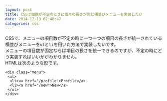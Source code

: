 ```yaml
---
layout: post
title: CSSで個数が不定のときに個々の長さが同じ横並びメニューを実装したい
date: 2014-12-19 02:40:47
categories: css
---
```

<p>CSSで、メニューの項目数が不定の時に一つ一つの項目の長さが統一されている横並びメニューを<code>ul</code>と<code>li</code>を用いた方法で実装したいです。<br>
メニューの項目数が固定ならば項目の長さを統一できるのですが、不定の時にどう実装すればいいかがわかりません。<br>
HTMLは次のような形です。</p>

<pre><code>&lt;div class="menu"&gt;
 &lt;ul&gt;
  &lt;li&gt;&lt;a href="/profile"&gt;Profile&lt;/a&gt;
  &lt;li&gt;&lt;a href="/new"&gt;New&lt;/a&gt;
 &lt;/ul&gt;
&lt;/div&gt;
</code></pre>

